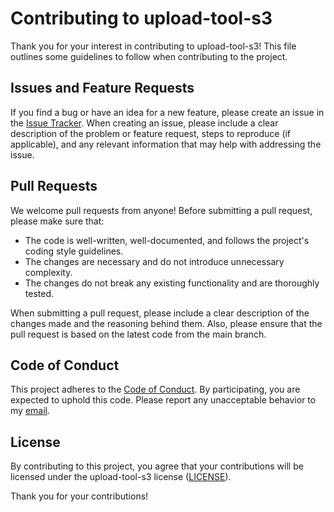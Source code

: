 # Contributing to upload-tool-s3

Thank you for your interest in contributing to upload-tool-s3! This file outlines some guidelines to follow when contributing to the project.

## Issues and Feature Requests
If you find a bug or have an idea for a new feature, please create an issue in the [Issue Tracker](https://github.com/hnngo/upload-tool-s3/issues). When creating an issue, please include a clear description of the problem or feature request, steps to reproduce (if applicable), and any relevant information that may help with addressing the issue.

## Pull Requests
We welcome pull requests from anyone! Before submitting a pull request, please make sure that:

* The code is well-written, well-documented, and follows the project's coding style guidelines.
* The changes are necessary and do not introduce unnecessary complexity.
* The changes do not break any existing functionality and are thoroughly tested.

When submitting a pull request, please include a clear description of the changes made and the reasoning behind them. Also, please ensure that the pull request is based on the latest code from the main branch.

## Code of Conduct
This project adheres to the [Code of Conduct](./CODE_OF_CONDUCT.md). By participating, you are expected to uphold this code. Please report any unacceptable behavior to my [email](mailto:ngohuynhnhan@gmail.com).

## License
By contributing to this project, you agree that your contributions will be licensed under the upload-tool-s3 license ([LICENSE](./LICENSE.txt)).

Thank you for your contributions!